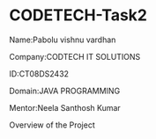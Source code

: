 # CODETECH-Task2

Name:Pabolu vishnu vardhan

Company:CODTECH IT SOLUTIONS

ID:CT08DS2432

Domain:JAVA PROGRAMMING

Mentor:Neela Santhosh Kumar

Overview of the Project

